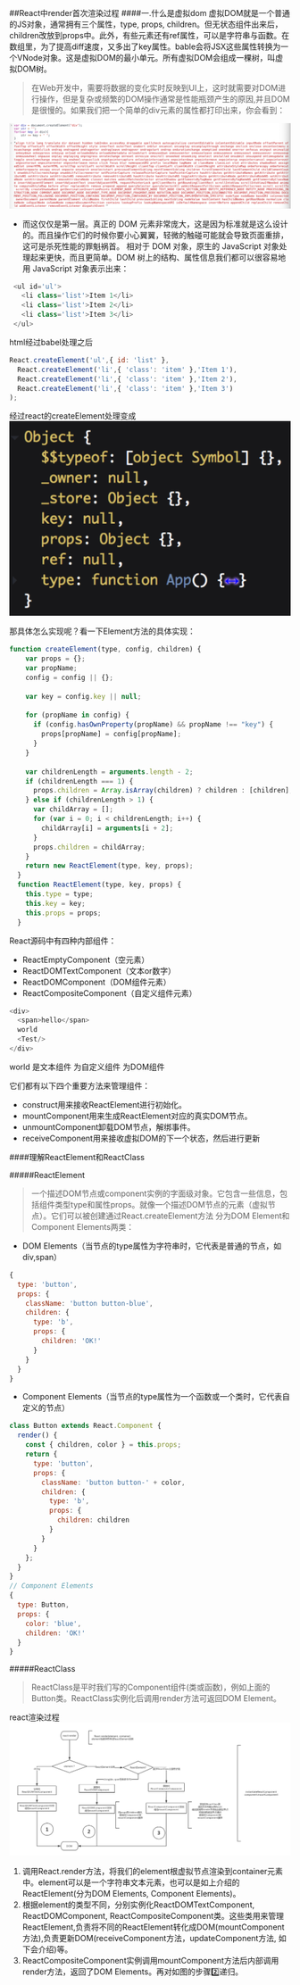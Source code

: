 ##React中render首次渲染过程
####一.什么是虚拟dom
虚拟DOM就是一个普通的JS对象，通常拥有三个属性，type, props, children。但无状态组件出来后，children改放到props中。此外，有些元素还有ref属性，可以是字符串与函数。在数组里，为了提高diff速度，又多出了key属性。bable会将JSX这些属性转换为一个VNode对象。这是虚拟DOM的最小单元。所有虚拟DOM会组成一棵树，叫虚拟DOM树。
 > 在Web开发中，需要将数据的变化实时反映到UI上，这时就需要对DOM进行操作，但是复杂或频繁的DOM操作通常是性能瓶颈产生的原因,并且DOM是很慢的。如果我们把一个简单的div元素的属性都打印出来，你会看到：
 
 ![dom字符串](./assets/dom.png)
 
 - 而这仅仅是第一层。真正的 DOM 元素非常庞大，这是因为标准就是这么设计的。而且操作它们的时候你要小心翼翼，轻微的触碰可能就会导致页面重排，这可是杀死性能的罪魁祸首。
相对于 DOM 对象，原生的 JavaScript 对象处理起来更快，而且更简单。DOM 树上的结构、属性信息我们都可以很容易地用 JavaScript 对象表示出来：
 
~~~javascript
 <ul id='ul'>
   <li class='list'>Item 1</li>
   <li class='list'>Item 2</li>
   <li class='list'>Item 3</li>
 </ul>
~~~

html经过babel处理之后

~~~javascript
React.createElement('ul',{ id: 'list' },
  React.createElement('li',{ 'class': 'item' },'Item 1'),
  React.createElement('li',{ 'class': 'item' },'Item 2'),
  React.createElement('li',{ 'class': 'item' },'Item 3')
);
~~~

经过react的createElement处理变成
![虚拟dom图](./assets/domtu.png)

那具体怎么实现呢？看一下Element方法的具体实现：

~~~javascript
function createElement(type, config, children) {
    var props = {};
    var propName;
    config = config || {};

    var key = config.key || null;

    for (propName in config) {
      if (config.hasOwnProperty(propName) && propName !== "key") {
        props[propName] = config[propName];
      }
    }

    var childrenLength = arguments.length - 2;
    if (childrenLength === 1) {
      props.children = Array.isArray(children) ? children : [children];
    } else if (childrenLength > 1) {
      var childArray = [];
      for (var i = 0; i < childrenLength; i++) {
        childArray[i] = arguments[i + 2];
      }
      props.children = childArray;
    }
    return new ReactElement(type, key, props);
  }
  function ReactElement(type, key, props) {
    this.type = type;
    this.key = key;
    this.props = props;
  }
~~~

React源码中有四种内部组件：

- ReactEmptyComponent（空元素）
- ReactDOMTextComponent（文本or数字）
- ReactDOMComponent（DOM组件元素）
- ReactCompositeComponent（自定义组件元素）

~~~javascript
<div>
  <span>hello</span>
  world
  <Test/>
</div>
~~~
world 是文本组件   <Test/>为自定义组件  <span>为DOM组件



它们都有以下四个重要方法来管理组件：

- construct用来接收ReactElement进行初始化。
- mountComponent用来生成ReactElement对应的真实DOM节点。
- unmountComponent卸载DOM节点，解绑事件。
- receiveComponent用来接收虚拟DOM的下一个状态，然后进行更新


####理解ReactElement和ReactClass

#####ReactElement

 > 一个描述DOM节点或component实例的字面级对象。它包含一些信息，包括组件类型type和属性props。就像一个描述DOM节点的元素（虚拟节点）。它们可以被创建通过React.createElement方法
分为DOM Element和Component Elements两类：

- DOM Elements（当节点的type属性为字符串时，它代表是普通的节点，如div,span） 

~~~javascript
{
  type: 'button',
  props: {
    className: 'button button-blue',
    children: {
      type: 'b',
      props: {
        children: 'OK!'
      }
    }
  }
}
~~~

- Component Elements（当节点的type属性为一个函数或一个类时，它代表自定义的节点）

~~~javascript
class Button extends React.Component {
  render() {
    const { children, color } = this.props;
    return {
      type: 'button',
      props: {
        className: 'button button-' + color,
        children: {
          type: 'b',
          props: {
            children: children
          }
        }
      }
    };
  }
}
// Component Elements
{
  type: Button,
  props: {
    color: 'blue',
    children: 'OK!'
  }
}
~~~

#####ReactClass

>ReactClass是平时我们写的Component组件(类或函数)，例如上面的Button类。ReactClass实例化后调用render方法可返回DOM Element。

react渲染过程
![渲染](./assets/render.png)

1. 调用React.render方法，将我们的element根虚拟节点渲染到container元素中。element可以是一个字符串文本元素，也可以是如上介绍的ReactElement(分为DOM Elements, Component Elements)。
2. 根据element的类型不同，分别实例化ReactDOMTextComponent, ReactDOMComponent, ReactCompositeComponent类。这些类用来管理ReactElement,负责将不同的ReactElement转化成DOM(mountComponent方法),负责更新DOM(receiveComponent方法，updateComponent方法, 如下会介绍)等。
3. ReactCompositeComponent实例调用mountComponent方法后内部调用render方法，返回了DOM Elements。再对如图的步骤2️⃣递归。








